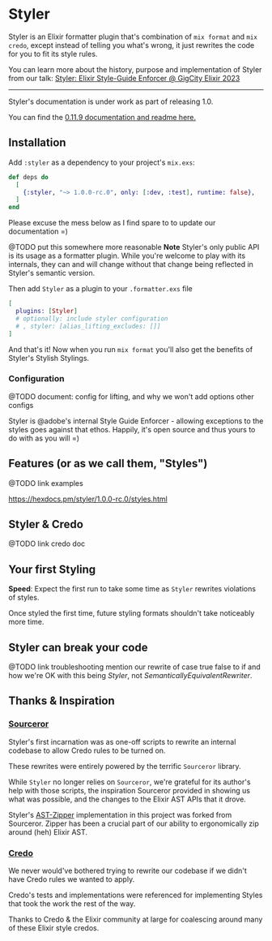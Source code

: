 # Styler

Styler is an Elixir formatter plugin that's combination of `mix format` and `mix credo`, except instead of telling
you what's wrong, it just rewrites the code for you to fit its style rules.

You can learn more about the history, purpose and implementation of Styler from our talk: [Styler: Elixir Style-Guide Enforcer @ GigCity Elixir 2023](https://www.youtube.com/watch?v=6pF8Hl5EuD4)

-----------------------

Styler's documentation is under work as part of releasing 1.0.

You can find the [0.11.9 documentation and readme here.](https://hexdocs.pm/styler/readme.html)

## Installation

Add `:styler` as a dependency to your project's `mix.exs`:

```elixir
def deps do
  [
    {:styler, "~> 1.0.0-rc.0", only: [:dev, :test], runtime: false},
  ]
end
```

Please excuse the mess below as I find spare to to update our documentation =)


@TODO put this somewhere more reasonable
**Note** Styler's only public API is its usage as a formatter plugin. While you're welcome to play with its internals,
they can and will change without that change being reflected in Styler's semantic version.

Then add `Styler` as a plugin to your `.formatter.exs` file

```elixir
[
  plugins: [Styler]
  # optionally: include styler configuration
  # , styler: [alias_lifting_excludes: []]
]
```

And that's it! Now when you run `mix format` you'll also get the benefits of Styler's Stylish Stylings.

### Configuration

@TODO document: config for lifting, and why we won't add options other configs

Styler is @adobe's internal Style Guide Enforcer - allowing exceptions to the styles goes against that ethos. Happily, it's open source and thus yours to do with as you will =)

## Features (or as we call them, "Styles")

@TODO link examples

https://hexdocs.pm/styler/1.0.0-rc.0/styles.html

## Styler & Credo

@TODO link credo doc

## Your first Styling

**Speed**: Expect the first run to take some time as `Styler` rewrites violations of styles.

Once styled the first time, future styling formats shouldn't take noticeably more time.

## Styler can break your code

@TODO link troubleshooting
mention our rewrite of case true false to if and how we're OK with this being _Styler_, not _SemanticallyEquivalentRewriter_.

## Thanks & Inspiration

### [Sourceror](https://github.com/doorgan/sourceror/)

Styler's first incarnation was as one-off scripts to rewrite an internal codebase to allow Credo rules to be turned on.

These rewrites were entirely powered by the terrific `Sourceror` library.

While `Styler` no longer relies on `Sourceror`, we're grateful for its author's help with those scripts, the inspiration
Sourceror provided in showing us what was possible, and the changes to the Elixir AST APIs that it drove.

Styler's [AST-Zipper](`m:Styler.Zipper`) implementation in this project was forked from Sourceror. Zipper has been a crucial
part of our ability to ergonomically zip around (heh) Elixir AST.

### [Credo](https://github.com/rrrene/credo/)

We never would've bothered trying to rewrite our codebase if we didn't have Credo rules we wanted to apply.

Credo's tests and implementations were referenced for implementing Styles that took the work the rest of the way.

Thanks to Credo & the Elixir community at large for coalescing around many of these Elixir style credos.
